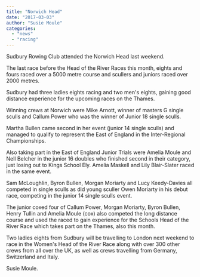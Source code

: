 ```yaml
---
title: "Norwich Head"
date: "2017-03-03"
author: "Susie Moule"
categories: 
  - "news"
  - "racing"
---
```


Sudbury Rowing Club attended the Norwich Head last weekend.

The last race before the Head of the River Races this month, eights and fours raced over a 5000 metre course and scullers and juniors raced over 2000 metres.

Sudbury had three ladies eights racing and two men's eights, gaining good distance experience for the upcoming races on the Thames.

Winning crews at Norwich were Mike Arnott, winner of masters G single sculls and Callum Power who was the winner of Junior 18 single sculls.

Martha Bullen came second in her event (junior 14 single sculls) and managed to qualify to represent the East of England in the Inter-Regional Championships.

Also taking part in the East of England Junior Trials were Amelia Moule and Nell Belcher in the junior 16 doubles who finished second in their category, just losing out to Kings School Ely. Amelia Maskell and Lily Blair-Slater raced in the same event.

Sam McLoughlin, Byron Bullen, Morgan Moriarty and Lucy Keedy-Davies all competed in single sculls as did young sculler Owen Moriarty in his debut race, competing in the junior 14 single sculls event.

The junior coxed four of Callum Power, Morgan Moriarty, Byron Bullen, Henry Tullin and Amelia Moule (cox) also competed the long distance course and used the raced to gain experience for the Schools Head of the River Race which takes part on the Thames, also this month.

Two ladies eights from Sudbury will be travelling to London next weekend to race in the Women's Head of the River Race along with over 300 other crews from all over the UK, as well as crews travelling from Germany, Switzerland and Italy.

Susie Moule.
